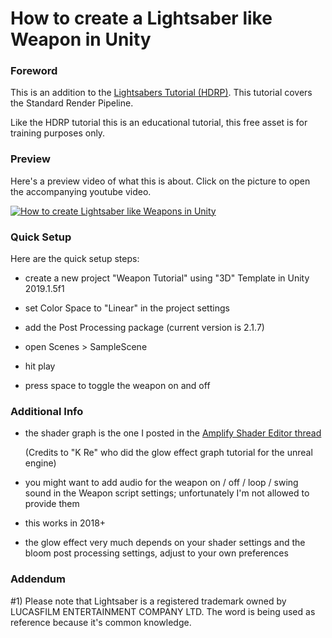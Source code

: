 # How to create a Lightsaber like Weapon in Unity 

### Foreword

This is an addition to the [Lightsabers Tutorial (HDRP)](https://github.com/Roland09/Lightsabers-Tutorial). This tutorial covers the Standard Render Pipeline.

Like the HDRP tutorial this is an educational tutorial, this free asset is for training purposes only.


### Preview

Here's a preview video of what this is about. Click on the picture to open the accompanying youtube video.

[![How to create Lightsaber like Weapons in Unity](https://img.youtube.com/vi/oUMSiZU_Lyo/0.jpg)](https://www.youtube.com/watch?v=oUMSiZU_Lyo)


### Quick Setup

Here are the quick setup steps:

* create a new project "Weapon Tutorial" using "3D" Template in Unity 2019.1.5f1

* set Color Space to "Linear" in the project settings

* add the Post Processing package (current version is 2.1.7)

* open Scenes > SampleScene

* hit play

* press space to toggle the weapon on and off

### Additional Info

* the shader graph is the one I posted in the [Amplify Shader Editor thread](https://forum.unity.com/threads/best-tool-asset-store-award-amplify-shader-editor-node-based-shader-creation-tool.430959/page-32#post-3147421)

  (Credits to "K Re" who did the glow effect graph tutorial for the unreal engine)
 
* you might want to add audio for the weapon on / off / loop / swing sound in the Weapon script settings; unfortunately I'm not allowed to provide them

* this works in 2018+

* the glow effect very much depends on your shader settings and the bloom post processing settings, adjust to your own preferences


### Addendum

#1) Please note that Lightsaber is a registered trademark owned by LUCASFILM ENTERTAINMENT COMPANY LTD. The word is being used as reference because it's common knowledge.


